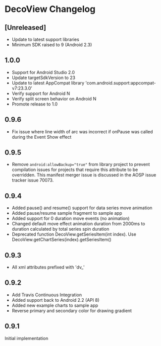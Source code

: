 # DecoView Changelog

## [Unreleased]

- Update to latest support libraries
- Minimum SDK raised to 9 (Android 2.3)

## 1.0.0

- Support for Android Studio 2.0
- Update targetSdkVersion to 23
- Update to latest AppCompat library 'com.android.support:appcompat-v7:23.3.0'
- Verify support for Android N
- Verify split screen behavior on Android N
- Promote release to 1.0

## 0.9.6

- Fix issue where line width of arc was incorrect if onPause was called during the Event Show effect

## 0.9.5

- Remove `android:allowBackup="true"` from library project to prevent compilation issues for projects that require this attribute to be overridden.
This manifest merger issue is discussed in the AOSP issue tracker issue 70073.

## 0.9.4

- Added pause() and resume() support for data series move animation
- Added pause/resume sample fragment to sample app
- Added support for 0 duration move events (no animation)
- Changed default move effect animation duration from 2000ms to duration calculated by total series spin duration
- Deprecated function DecoView.getSeriesItem(int index). Use DecoView.getChartSeries(index).getSeriesItem()

## 0.9.3

- All xml attributes prefixed with 'dv_'

## 0.9.2

- Add Travis Continuous Integration
- Added support back to Android 2.2 (API 8)
- Added new example charts to sample app
- Reverse primary and secondary color for drawing gradient

## 0.9.1

Initial implementation
